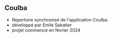 ## Coulba

- Repertoire synchronisé de l'application Coulba.
- développé par Emile Sabatier
- projet commencé en février 2024
